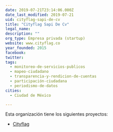 ```yaml
---
date: 2019-07-21T23:14:06.000Z
date_last_modified: 2019-07-21
uid: cityflag-sapi-de-cv
title: "Cityflag Sapi De Cv"
legal_name: 
description: ""
org_type: Empresa privada (startup)
website: www.cityflag.co
year_founded: 2015
facebook: 
twitter: 
tags:
  - monitoreo-de-servicios-publicos
  - mapeo-ciudadano
  - transparencia-y-rendicion-de-cuentas
  - participación-ciudadana
  - periodismo-de-datos
cities: 
  - Ciudad de México

---
```


Esta organización tiene los siguientes proyectos:

- [Cityflag](/proyectos/cityflag)

